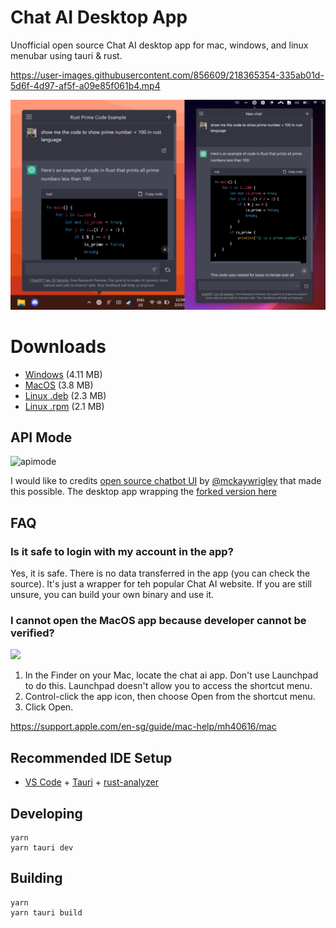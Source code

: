# Chat AI Desktop App

Unofficial open source Chat AI desktop app for mac, windows, and linux menubar using tauri & rust.

https://user-images.githubusercontent.com/856609/218365354-335ab01d-5d6f-4d97-af5f-a09e85f061b4.mp4

![sswinmac](ssmerge.png)

# Downloads

- [Windows](https://github.com/sonnylazuardi/chat-ai-desktop/releases/download/v0.5.0/chatgpt.msi) (4.11 MB)
- [MacOS](https://github.com/sonnylazuardi/chat-ai-desktop/releases/download/v0.5.0/chatgpt.dmg) (3.8 MB)
- [Linux .deb](https://github.com/sonnylazuardi/chatgpt-desktop/raw/master/releases/chatgpt_0.2.0_amd64.deb) (2.3 MB)
- [Linux .rpm](https://github.com/sonnylazuardi/chatgpt-desktop/raw/master/releases/chatgpt-0.2.0-2.x86_64.rpm) (2.1 MB)

## API Mode

![apimode](https://user-images.githubusercontent.com/856609/226231332-de31b46f-196b-45b8-85ef-5ee1c4124333.png)

I would like to credits [open source chatbot UI](https://github.com/mckaywrigley/chatbot-ui) by [@mckaywrigley](https://twitter.com/mckaywrigley) that made this possible. The desktop app wrapping the [forked version here](https://github.com/sonnylazuardi/chatbot-ui-pro)

## FAQ

### Is it safe to login with my account in the app?

Yes, it is safe. There is no data transferred in the app (you can check the source). It's just a wrapper for teh popular Chat AI website. If you are still unsure, you can build your own binary and use it.

### I cannot open the MacOS app because developer cannot be verified?

<img src="https://user-images.githubusercontent.com/856609/206362820-761ae201-8c21-4770-82da-d54ed886366f.png" width="200px" />

1. In the Finder on your Mac, locate the chat ai app. Don't use Launchpad to do this. Launchpad doesn't allow you to access the shortcut menu.
2. Control-click the app icon, then choose Open from the shortcut menu.
3. Click Open.

https://support.apple.com/en-sg/guide/mac-help/mh40616/mac

## Recommended IDE Setup

- [VS Code](https://code.visualstudio.com/) + [Tauri](https://marketplace.visualstudio.com/items?itemName=tauri-apps.tauri-vscode) + [rust-analyzer](https://marketplace.visualstudio.com/items?itemName=rust-lang.rust-analyzer)

## Developing

```
yarn
yarn tauri dev
```

## Building

```
yarn
yarn tauri build
```
